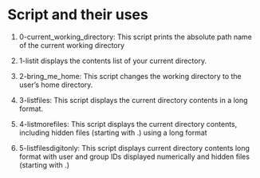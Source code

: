 # Script and their uses
1. 0-current_working_directory: This script prints the absolute path name of the current working directory

2. 1-listit displays the contents list of your current directory.

3. 2-bring_me_home: This script changes the working directory to the user’s home directory.

4. 3-listfiles: This script displays the current directory contents in a long format.

5. 4-listmorefiles: This script displays the current directory contents, including hidden files (starting with .) using a long format

6. 5-listfilesdigitonly: This script displays current directory contents long format with user and group IDs displayed numerically and hidden files (starting with .)
